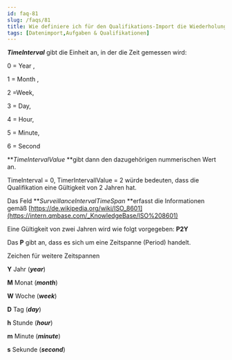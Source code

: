 ```yaml
---
id: faq-81
slug: /faqs/81
title: Wie definiere ich für den Qualifikations-Import die Wiederholungsintervalle
tags: [Datenimport,Aufgaben & Qualifikationen]
---
```

***TimeInterval*** gibt die Einheit an, in der die Zeit gemessen wird:

0 = Year ,

1 = Month ,

2 =Week,

3 = Day,

4 = Hour,

5 = Minute,

6 = Second

***TimeIntervalValue* **gibt dann den dazugehörigen nummerischen Wert an.

TimeInterval = 0, TimerIntervallValue = 2 würde bedeuten, dass die Qualifikation eine Gültigkeit von 2 Jahren hat.

Das Feld ***SurveillanceIntervalTimeSpan* **erfasst die Informationen gemäß [https://de.wikipedia.org/wiki/ISO_8601](https://intern.qmbase.com/_KnowledgeBase/ISO%208601)

Eine Gültigkeit von zwei Jahren wird wie folgt vorgegeben: **P2Y**

Das **P** gibt an, dass es sich um eine Zeitspanne (Period) handelt.






Zeichen für weitere Zeitspannen




**Y**
Jahr (***year***)


**M**
Monat (***month***)


**W**
Woche (***week***)


**D**
Tag (***day***)


**h**
Stunde (***hour***)


**m**
Minute (***minute***)


**s**
Sekunde (***second***)


